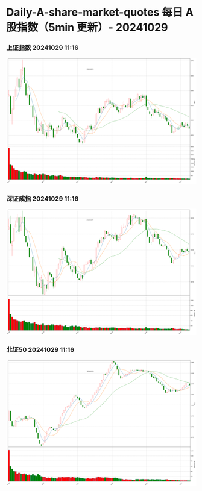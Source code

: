 
# Daily-A-share-market-quotes 每日 A 股指数（5min 更新）- 20241029

### 上证指数 20241029 11:16
![](./fig/2024/10/20241029-sh000001.png)

### 深证成指 20241029 11:16
![](./fig/2024/10/20241029-sz399001.png)

### 北证50 20241029 11:16
![](./fig/2024/10/20241029-bj899050.png)
